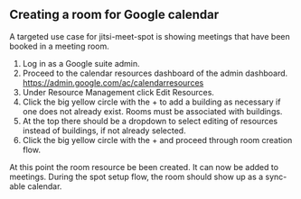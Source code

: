 ## Creating a room for Google calendar

A targeted use case for jitsi-meet-spot is showing meetings that have been booked in a meeting room.

1. Log in as a Google suite admin.
1. Proceed to the calendar resources dashboard of the admin dashboard. https://admin.google.com/ac/calendarresources
1. Under Resource Management click Edit Resources.
1. Click the big yellow circle with the + to add a building as necessary if one does not already exist. Rooms must be associated with buildings.
1. At the top there should be a dropdown to select editing of resources instead of buildings, if not already selected.
1. Click the big yellow circle with the + and proceed through room creation flow.

At this point the room resource be been created. It can now be added to meetings. During the spot setup flow, the room should show up as a sync-able calendar.
